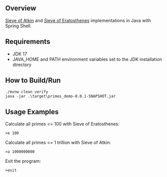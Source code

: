 ## Overview
[Sieve of Atkin](https://en.wikipedia.org/wiki/Sieve_of_Atkin) and 
[Sieve of Eratosthenes](https://en.wikipedia.org/wiki/Sieve_of_Eratosthenes) 
implementations in Java with Spring Shell.

## Requirements
* JDK 17
* JAVA_HOME and PATH environment variables set to the JDK installation directory

## How to Build/Run
```
./mvnw clean verify
java -jar .\target\primes_demo-0.0.1-SNAPSHOT.jar
```

## Usage Examples

Calculate all primes <= 100 with Sieve of Eratosthenes:
```
>e 100
```

Calculate all primes <= 1 trillion with Sieve of Atkin:
```
>a 1000000000
```

Exit the program:
```
>exit
```
